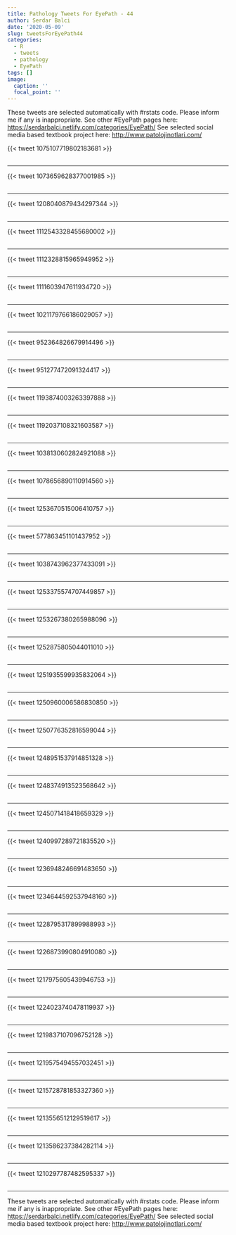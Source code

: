 ```yaml
---
title: Pathology Tweets For EyePath - 44
author: Serdar Balci
date: '2020-05-09'
slug: tweetsForEyePath44
categories:
  - R
  - tweets
  - pathology
  - EyePath
tags: []
image:
  caption: ''
  focal_point: ''
---
```



These tweets are selected automatically with #rstats code. Please inform me if any is inappropriate.
See other #EyePath pages here: https://serdarbalci.netlify.com/categories/EyePath/ 
See selected social media based textbook project here: http://www.patolojinotlari.com/

{{< tweet 1075107719802183681 >}}
<br>
<br>
<hr>
{{< tweet 1073659628377001985 >}}
<br>
<br>
<hr>
{{< tweet 1208040879434297344 >}}
<br>
<br>
<hr>
{{< tweet 1112543328455680002 >}}
<br>
<br>
<hr>
{{< tweet 1112328815965949952 >}}
<br>
<br>
<hr>
{{< tweet 1111603947611934720 >}}
<br>
<br>
<hr>
{{< tweet 1021179766186029057 >}}
<br>
<br>
<hr>
{{< tweet 952364826679914496 >}}
<br>
<br>
<hr>
{{< tweet 951277472091324417 >}}
<br>
<br>
<hr>
{{< tweet 1193874003263397888 >}}
<br>
<br>
<hr>
{{< tweet 1192037108321603587 >}}
<br>
<br>
<hr>
{{< tweet 1038130602824921088 >}}
<br>
<br>
<hr>
{{< tweet 1078656890110914560 >}}
<br>
<br>
<hr>
{{< tweet 1253670515006410757 >}}
<br>
<br>
<hr>
{{< tweet 577863451101437952 >}}
<br>
<br>
<hr>
{{< tweet 1038743962377433091 >}}
<br>
<br>
<hr>
{{< tweet 1253375574707449857 >}}
<br>
<br>
<hr>
{{< tweet 1253267380265988096 >}}
<br>
<br>
<hr>
{{< tweet 1252875805044011010 >}}
<br>
<br>
<hr>
{{< tweet 1251935599935832064 >}}
<br>
<br>
<hr>
{{< tweet 1250960006586830850 >}}
<br>
<br>
<hr>
{{< tweet 1250776352816599044 >}}
<br>
<br>
<hr>
{{< tweet 1248951537914851328 >}}
<br>
<br>
<hr>
{{< tweet 1248374913523568642 >}}
<br>
<br>
<hr>
{{< tweet 1245071418418659329 >}}
<br>
<br>
<hr>
{{< tweet 1240997289721835520 >}}
<br>
<br>
<hr>
{{< tweet 1236948246691483650 >}}
<br>
<br>
<hr>
{{< tweet 1234644592537948160 >}}
<br>
<br>
<hr>
{{< tweet 1228795317899988993 >}}
<br>
<br>
<hr>
{{< tweet 1226873990804910080 >}}
<br>
<br>
<hr>
{{< tweet 1217975605439946753 >}}
<br>
<br>
<hr>
{{< tweet 1224023740478119937 >}}
<br>
<br>
<hr>
{{< tweet 1219837107096752128 >}}
<br>
<br>
<hr>
{{< tweet 1219575494557032451 >}}
<br>
<br>
<hr>
{{< tweet 1215728781853327360 >}}
<br>
<br>
<hr>
{{< tweet 1213556512129519617 >}}
<br>
<br>
<hr>
{{< tweet 1213586237384282114 >}}
<br>
<br>
<hr>
{{< tweet 1210297787482595337 >}}
<br>
<br>
<hr>


These tweets are selected automatically with #rstats code. Please inform me if any is inappropriate.
See other #EyePath pages here: https://serdarbalci.netlify.com/categories/EyePath/ 
See selected social media based textbook project here: http://www.patolojinotlari.com/

